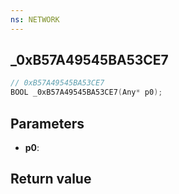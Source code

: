 ```yaml
---
ns: NETWORK
---
```

## _0xB57A49545BA53CE7

```c
// 0xB57A49545BA53CE7
BOOL _0xB57A49545BA53CE7(Any* p0);
```


## Parameters
* **p0**: 

## Return value
